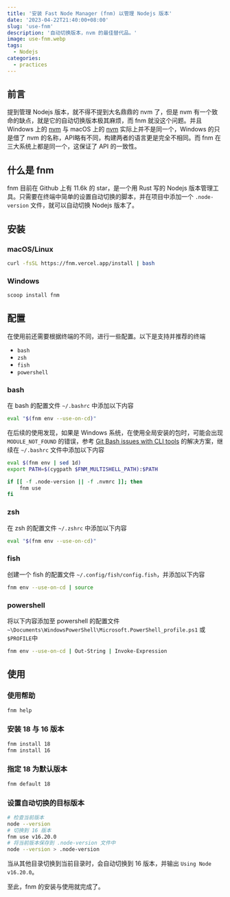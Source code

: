 ```yaml
---
title: '安装 Fast Node Manager (fnm) 以管理 Nodejs 版本'
date: '2023-04-22T21:40:00+08:00'
slug: 'use-fnm'
description: '自动切换版本，nvm 的最佳替代品。'
image: use-fnm.webp
tags:
  - Nodejs
categories:
  - practices
---
```


## 前言
提到管理 Nodejs 版本，就不得不提到大名鼎鼎的 nvm 了，但是 nvm 有一个致命的缺点，就是它的自动切换版本极其麻烦，而 fnm 就没这个问题。并且 Windows 上的 [nvm](https://github.com/nvm-sh/nvm) 与 macOS 上的 [nvm](https://github.com/coreybutler/nvm-windows) 实际上并不是同一个，Windows 的只是借了 nvm 的名称，API略有不同，构建两者的语言更是完全不相同。而 fnm 在三大系统上都是同一个，这保证了 API 的一致性。


## 什么是 fnm
fnm 目前在 Github 上有 11.6k 的 star，是一个用 Rust 写的 Nodejs 版本管理工具。只需要在终端中简单的设置自动切换的脚本，并在项目中添加一个 `.node-version` 文件，就可以自动切换 Nodejs 版本了。

## 安装
### macOS/Linux
```bash
curl -fsSL https://fnm.vercel.app/install | bash
```

### Windows
```bash
scoop install fnm
```
## 配置
在使用前还需要根据终端的不同，进行一些配置。以下是支持并推荐的终端
- `bash`
- `zsh`
- `fish`
- `powershell`

### bash
在 bash 的配置文件 `~/.bashrc` 中添加以下内容
```bash
eval "$(fnm env --use-on-cd)"
```

在后续的使用发现，如果是 Windows 系统，在使用全局安装的包时，可能会出现 `MODULE_NOT_FOUND` 的错误，参考 [Git Bash issues with CLI tools](https://github.com/Schniz/fnm/issues/390#issuecomment-776240883) 的解决方案，继续在 `~/.bashrc` 文件中添加以下内容
```bash
eval $(fnm env | sed 1d)
export PATH=$(cygpath $FNM_MULTISHELL_PATH):$PATH

if [[ -f .node-version || -f .nvmrc ]]; then
    fnm use
fi
```

### zsh
在 zsh 的配置文件 `~/.zshrc` 中添加以下内容
```bash
eval "$(fnm env --use-on-cd)"
```

### fish
创建一个 fish 的配置文件 `~/.config/fish/config.fish`，并添加以下内容
```bash
fnm env --use-on-cd | source
```

### powershell
将以下内容添加至 powershell 的配置文件 `~\Documents\WindowsPowerShell\Microsoft.PowerShell_profile.ps1` 或 `$PROFILE`中
```bash
fnm env --use-on-cd | Out-String | Invoke-Expression
```


## 使用
### 使用帮助
```bash
fnm help
```

### 安装 18 与 16 版本
```bash
fnm install 18
fnm install 16
```

### 指定 18 为默认版本
```bash
fnm default 18
```

### 设置自动切换的目标版本

```bash
# 检查当前版本
node --version
# 切换到 16 版本
fnm use v16.20.0
# 将当前版本保存到 .node-version 文件中
node --version > .node-version
```
当从其他目录切换到当前目录时，会自动切换到 16 版本，并输出 `Using Node v16.20.0`。

至此，fnm 的安装与使用就完成了。

